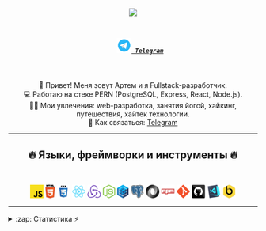 <h1 align="center">
  <a href="https://git.io/typing-svg">
    <img src="https://readme-typing-svg.herokuapp.com/?lines=Здравствуйте!+👋;Меня+зовут+Артем....;Я+Fullstack+-+разработчик!&center=true&size=28">
  </a>
</h1>

<h5 align="center">
  <code>
    <a href="https://t.me/SemArtSem" title="Telegram"><img width="30" src="images/telegram.png"> Telegram</a></code>
</h5>
<br>
<p align="center">
   💪 Привет! Меня зовут Артем и я Fullstack-разработчик.
  <br>
  💻  Работаю на стеке PERN (PostgreSQL, Express, React, Node.js).
  <br>
  🤹🏽 Мои увлечения: web-разработка, занятия йогой, хайкинг, путешествия, хайтек технологии.
  <br>
  💬 Как связаться: <a href="https://t.me/SemArtSem" title="Telegram">Telegram</a>
</p>

<hr>
<h2 align="center">🔥 Языки, фреймворки и инструменты 🔥</h2>
<br>
<p align="center">
  <code><img title="Javascript" height="27" src="images/javascript.svg"></code>
  <code><img title="HTML5" height="27" src="images/html5.svg"></code>
  <code><img title="CSS" height="27" src="images/css.svg"></code>
  <code><img title="React" height="27" src="images/react-original.svg"></code>
  <code><img title="Redux" height="27" src="images/redux.svg"></code>
  <code><img title="Node.js" height="27" src="images/nodejs.svg"></code>
  <code><img title="Sequelize ORM" height="27" src="images/sequelize.svg"></code>
  <code><img title="PostgreSQL" height="27" src="images/postgresql.svg"></code>
  <code><img title="JSON" height="27" src="images/json.svg"></code>
  <code><img title="npm" height="27" src="images/npm.svg"></code>
  <code><img title="Git" height="27" src="images/git-original.svg"></code>
  <code><img title="GitHub" height="27" src="images/github.svg"></code>
  <code><img title="Visual Studio Code" height="27" src="images/vscode.png"></code>
  <code><img title="Beekeeper" height="27" src="images/beekeeper.png"></code>
</p>
<hr>

<details>
  <summary>:zap: Статистика ⚡</summary>
   <img align="left" alt="codeSTACKr's GitHub Stats" src="https://github-readme-stats.vercel.app/api/top-langs/?username=Semart989&langs_count=8&layout=compact&theme=radical" />
    <br />
    <img align="left" alt="codeSTACKr's GitHub Stats" src="https://github-readme-stats.vercel.app/api?username=Semart989&show_icons=true&theme=radical" />
</details>
